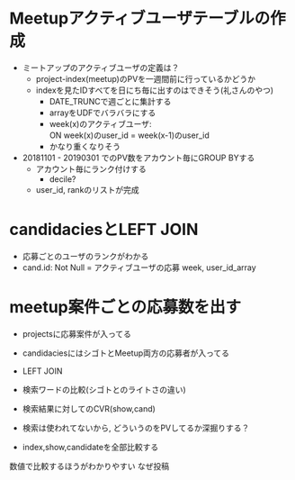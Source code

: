 # Meetupアクティブユーザテーブルの作成

- ミートアップのアクティブユーザの定義は？
  - project-index(meetup)のPVを一週間前に行っているかどうか
  - indexを見たIDすべてを日にち毎に出すのはできそう(礼さんのやつ)
    - DATE_TRUNCで週ごとに集計する
    - arrayをUDFでバラバラにする
    - week(x)のアクティブユーザ:
        \
        ON week(x)のuser_id = week(x-1)のuser_id
    - かなり重くなりそう
- 20181101 - 20190301 でのPV数をアカウント毎にGROUP BYする
  - アカウント毎にランク付けする
    - decile?
  - user_id, rankのリストが完成

# candidaciesとLEFT JOIN

- 応募ごとのユーザのランクがわかる
- cand.id: Not Null = アクティブユーザの応募
week, user_id_array



# meetup案件ごとの応募数を出す
- projectsに応募案件が入ってる
- candidaciesにはシゴトとMeetup両方の応募者が入ってる
- LEFT JOIN



- 検索ワードの比較(シゴトとのライトさの違い)
- 検索結果に対してのCVR(show,cand)

- 検索は使われてないから, どういうのをPVしてるか深掘りする？

- index,show,candidateを全部比較する


数値で比較するほうがわかりやすい
なぜ投稿



